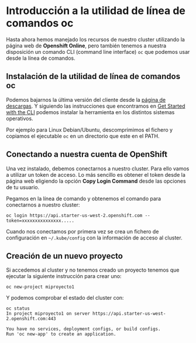# Introducción a la utilidad de línea de comandos oc

Hasta ahora hemos manejado los recursos de nuestro cluster utilizando la página web de **Openshift Online**, pero también tenemos a nuestra disposición un comando CLI (command line interface) `oc` que podemos usar desde la línea de comandos. 

## Instalación de la utilidad de línea de comandos oc

Podemos bajarnos la última versión del cliente desde la [página de descargas](https://github.com/openshift/origin/releases). Y siguiendo las instrucciones que encontramos en [Get Started with the CLI](https://docs.openshift.com/online/cli_reference/get_started_cli.html) podemos instalar la herramienta en los distintos sistemas operativos.

Por ejemplo para Linux Debian/Ubuntu, descomprimimos el fichero y copiamos el ejecutable `oc` en un directorio que este en el PATH.

## Conectando a nuestra cuenta de OpenShift

Una vez instalado, debemos conectarnos a nuestro cluster. Para ello vamos a utilizar un token de acceso. Lo más sencillo es obtener el token desde la página web eligiendo la opción **Copy Login Command** desde las opciones de tu usuario.

Pegamos en la línea de comando y obtenemos el comando para conectarnos a nuestro cluster:

    oc login https://api.starter-us-west-2.openshift.com --token=xxxxxxxxxxxxxxx.....

Cuando nos conectamos por primera vez se crea un fichero de configuración en `~/.kube/config` con la información de acceso al cluster.

## Creación de un nuevo proyecto

Si accedemos al cluster y no tenemos creado un proyecto tenemos que ejecutar la siguiente instrucción para crear uno:

    oc new-project miproyecto1

Y podemos comprobar el estado del cluster con:

    oc status
    In project miproyecto1 on server https://api.starter-us-west-2.openshift.com:443

    You have no services, deployment configs, or build configs.
    Run 'oc new-app' to create an application.


